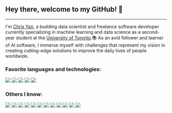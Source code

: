 ## Hey there, welcome to my GitHub! 👋
-----
I'm <a href="https://chrisyan04.github.io/Personal-Website-2/">Chris Yan</a>, a budding data scientist and freelance software developer currently specializing in machine learning and data science as a second-year student at the <a href="https://www.utoronto.ca/">University of Toronto</a>.📚
As an avid follower and learner of AI software, I immerse myself with challenges that represent my vision in creating cutting-edge solutions to improve the daily lives of people worldwide.

### Favorite languages and technologies:
<a href="https://www.python.org/"><img src="https://img.shields.io/badge/Python-FFD43B?style=for-the-badge&logo=python&logoColor=blue" /></a> <a href="https://www.javascript.com/"><img src="https://img.shields.io/badge/JavaScript-323330?style=for-the-badge&logo=javascript&logoColor=F7DF1E" /></a> <img src="https://img.shields.io/badge/React-20232A?style=for-the-badge&logo=react&logoColor=61DAFB" /> <img src="https://img.shields.io/badge/java-%23ED8B00.svg?style=for-the-badge&logo=openjdk&logoColor=white" /> <img src="https://img.shields.io/badge/Notion-000000?style=for-the-badge&logo=notion&logoColor=white" />
### Others I know:
<img src="https://img.shields.io/badge/R-276DC3?style=for-the-badge&logo=r&logoColor=white](https://img.shields.io/badge/RStudio-75AADB?style=for-the-badge&logo=RStudio&logoColor=white)" /> <img src="https://img.shields.io/badge/C-00599C?style=for-the-badge&logo=c&logoColor=white" /> <img src="https://img.shields.io/badge/HTML5-E34F26?style=for-the-badge&logo=html5&logoColor=white" /> <img src="https://img.shields.io/badge/ThreeJs-black?style=for-the-badge&logo=three.js&logoColor=white" /> <img src="https://img.shields.io/badge/Tailwind_CSS-38B2AC?style=for-the-badge&logo=tailwind-css&logoColor=white" /> <img src="https://img.shields.io/badge/CSS3-1572B6?style=for-the-badge&logo=css3&logoColor=white" /> <img src="https://img.shields.io/badge/Flask-000000?style=for-the-badge&logo=flask&logoColor=white" /> <img src="https://img.shields.io/badge/Eclipse-2C2255?style=for-the-badge&logo=eclipse&logoColor=white" /> <img src="https://img.shields.io/badge/VSCode-0078D4?style=for-the-badge&logo=visual%20studio%20code&logoColor=white" /> <img src="https://img.shields.io/badge/GIT-E44C30?style=for-the-badge&logo=git&logoColor=white" /> <img src="https://img.shields.io/badge/SQLite-07405E?style=for-the-badge&logo=sqlite&logoColor=white" /> <img src="https://img.shields.io/badge/LaTeX-47A141?style=for-the-badge&logo=LaTeX&logoColor=white" />
